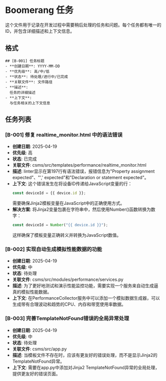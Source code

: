 # Boomerang 任务

这个文件用于记录在开发过程中需要稍后处理的任务和问题。每个任务都有唯一的ID，并包含详细描述和上下文信息。

## 格式

```
## [B-001] 任务标题
- **创建日期**: YYYY-MM-DD
- **优先级**: 高/中/低
- **状态**: 待处理/进行中/已完成
- **关联文件**: 文件路径
- **描述**: 
  任务的详细描述
- **上下文**:
  与任务相关的上下文信息
```

## 任务列表

### [B-001] 修复 realtime_monitor.html 中的语法错误
- **创建日期**: 2025-04-19
- **优先级**: 高
- **状态**: 已完成
- **关联文件**: csms/src/templates/performance/realtime_monitor.html
- **描述**: 
  linter显示在第197行有语法错误，报错信息为"Property assignment expected"、"',' expected"和"Declaration or statement expected"。
- **上下文**:
  这个错误发生在将设备ID传递给JavaScript变量的行：
  ```javascript
  const deviceId = {{ device.id }};
  ```
  需要确保Jinja2模板变量在JavaScript中的正确使用方式。
- **解决方案**:
  将Jinja2变量包裹在字符串中，然后使用Number()函数转换为数字：
  ```javascript
  const deviceId = Number("{{ device.id }}");
  ```
  这样确保了模板变量正确转义并转换为JavaScript数值。

### [B-002] 实现自动生成模拟性能数据的功能
- **创建日期**: 2025-04-19
- **优先级**: 中
- **状态**: 待处理
- **关联文件**: csms/src/modules/performance/services.py
- **描述**: 
  为了更好地测试和演示性能监控功能，需要实现一个服务来自动生成逼真的模拟性能数据。
- **上下文**:
  在PerformanceCollector服务中可以添加一个模拟数据生成器，可以生成带有合理波动和趋势的CPU、内存和带宽使用率数据。

### [B-003] 完善TemplateNotFound错误的全局异常处理
- **创建日期**: 2025-04-19
- **优先级**: 中
- **状态**: 待处理
- **关联文件**: csms/src/app.py
- **描述**: 
  当模板文件不存在时，应该有更友好的错误处理，而不是显示Jinja2的TemplateNotFound异常。
- **上下文**:
  需要在app.py中添加对Jinja2 TemplateNotFound异常的全局处理，提供更友好的错误页面。 